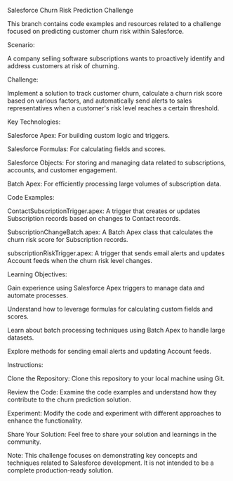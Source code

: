 Salesforce Churn Risk Prediction Challenge

This branch contains code examples and resources related to a challenge focused on predicting customer churn risk within Salesforce.

Scenario:

A company selling software subscriptions wants to proactively identify and address customers at risk of churning.

Challenge:

Implement a solution to track customer churn, calculate a churn risk score based on various factors, and automatically send alerts to sales representatives when a customer's risk level reaches a certain threshold.

Key Technologies:

Salesforce Apex: For building custom logic and triggers.

Salesforce Formulas: For calculating fields and scores.

Salesforce Objects: For storing and managing data related to subscriptions, accounts, and customer engagement.

Batch Apex: For efficiently processing large volumes of subscription data.

Code Examples:

ContactSubscriptionTrigger.apex: A trigger that creates or updates Subscription records based on changes to Contact records.

SubscriptionChangeBatch.apex: A Batch Apex class that calculates the churn risk score for Subscription records.

subscriptionRiskTrigger.apex: A trigger that sends email alerts and updates Account feeds when the churn risk level changes.

Learning Objectives:

Gain experience using Salesforce Apex triggers to manage data and automate processes.

Understand how to leverage formulas for calculating custom fields and scores.

Learn about batch processing techniques using Batch Apex to handle large datasets.

Explore methods for sending email alerts and updating Account feeds.

Instructions:

Clone the Repository: Clone this repository to your local machine using Git.

Review the Code: Examine the code examples and understand how they contribute to the churn prediction solution.

Experiment: Modify the code and experiment with different approaches to enhance the functionality.

Share Your Solution: Feel free to share your solution and learnings in the community.

Note: This challenge focuses on demonstrating key concepts and techniques related to Salesforce development. It is not intended to be a complete production-ready solution.

